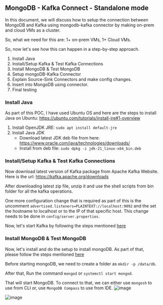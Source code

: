 ## MongoDB - Kafka Connect - Standalone mode
In this document, we will discuss how to setup the connection between MongoDB and Kafka using mongodb-kafka connector by making on-prem and cloud VMs as a cluster.

So, what we need for this are: 1+ on-prem VMs, 1+ Cloud VMs.

So, now let's see how this can happen in a step-by-step approach.

1. Install Java
2. Install/Setup Kafka & Test Kafka Connections
3. Install MongoDB & Test MongoDB
4. Setup mongoDB-Kafka Connector
5. Explain Source-Sink Connectors and make config changes.
6. Insert into MongoDB using connector.
7. Final testing

### Install Java
As part of this POC, I have used Ubuntu OS and here are the steps to install Java on Ubuntu: https://ubuntu.com/tutorials/install-jre#1-overview
1. Install OpenJDK JRE: `sudo apt install default-jre`
2. Install Java JDK
   - Download latest JDK deb file from here: https://www.oracle.com/java/technologies/downloads/
   - Install from deb file: `sudo dpkg -i jdk-21_linux-x64_bin.deb`
  
### Install/Setup Kafka & Test Kafka Connections
Now download latest version of Kafka package from Apache Kafka Website. Here is the url: https://kafka.apache.org/downloads

After downloading latest zip file, unzip it and use the shell scripts from bin folder for all the kafka operations.

One more configuration change that is required as part of this is the uncomment `advertised.listeners=PLAINTEXT://localhost:9092` and the set the hostname to localhost or to the IP of that specific host. This change needs to be done in `config/server.properties`.

Now, let's start Kafka by following the steps mentioned [here](https://github.com/rajeshpp/Kafka-Projects/blob/main/Installation/readme.md)

### Install MongoDB & Test MongoDB
Now, let's install and do the setup to install mongoDB. As part of that, please follow the steps mentioned [here](https://www.mongodb.com/docs/manual/tutorial/install-mongodb-on-ubuntu/)

Before starting mongoDB, we need to create a folder as `mkdir -p /data/db`.

After that, Run the command `mongod` or `systemctl start mongod`.

That will start MongoDB. To connect to that, we can either use `mongosh` to use from CLI or, use `MongoDB Compass` to use from IDE.
![image](https://github.com/rajeshpp/Kafka-Projects/assets/19406666/69aaf811-4e69-47bb-9c75-8f1184d1063b)

![image](https://github.com/rajeshpp/Kafka-Projects/assets/19406666/def2fc27-629b-4871-b441-a6a6e22fde31)


